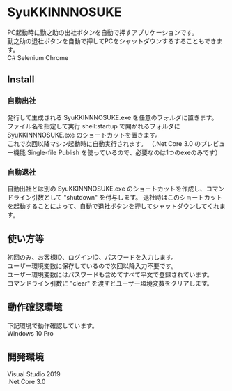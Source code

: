 # SyuKKINNNOSUKE
PC起動時に勤之助の出社ボタンを自動で押すアプリケーションです。  
勤之助の退社ボタンを自動で押してPCをシャットダウンするすることもできます。  
C# Selenium Chrome
## Install
### 自動出社
発行して生成される SyuKKINNNOSUKE.exe を任意のフォルダに置きます。  
ファイル名を指定して実行 shell:startup で開かれるフォルダに SyuKKINNNOSUKE.exe のショートカットを置きます。  
これで次回以降マシン起動時に自動実行されます。
（.Net Core 3.0 のプレビュー機能 Single-file Publish を使っているので、必要なのは1つのexeのみです）
### 自動退社
自動出社とは別の SyuKKINNNOSUKE.exe のショートカットを作成し、コマンドライン引数として "shutdown" を付与します。
退社時はこのショートカットを起動することによって、自動で退社ボタンを押してシャットダウンしてくれます。
## 使い方等
初回のみ、お客様ID、ログインID、パスワードを入力します。  
ユーザー環境変数に保存しているので次回以降入力不要です。  
ユーザー環境変数にはパスワードも含めてすべて平文で登録されています。  
コマンドライン引数に "clear" を渡すとユーザー環境変数をクリアします。
## 動作確認環境
下記環境で動作確認しています。  
Windows 10 Pro
## 開発環境
Visual Studio 2019  
.Net Core 3.0
